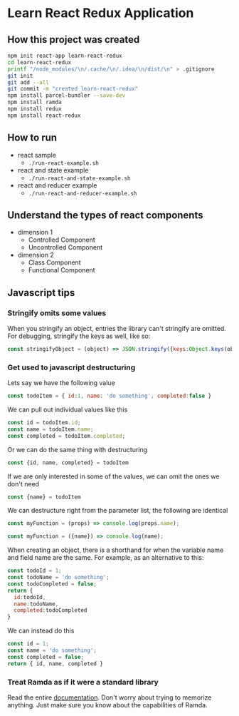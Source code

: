 # Learn React Redux Application

## How this project was created
```bash
npm init react-app learn-react-redux
cd learn-react-redux
printf "/node_modules/\n/.cache/\n/.idea/\n/dist/\n" > .gitignore
git init
git add --all
git commit -m "created learn-react-redux"
npm install parcel-bundler --save-dev
npm install ramda
npm install redux
npm install react-redux
```

## How to run
- react sample
    - `./run-react-example.sh`
- react and state example
    - `./run-react-and-state-example.sh`
- react and reducer example
    - `./run-react-and-reducer-example.sh`

## Understand the types of react components
- dimension 1
    - Controlled Component
    - Uncontrolled Component
- dimension 2
    - Class Component
    - Functional Component


## Javascript tips

### Stringify omits some values
When you stringify an object, entries the library can't stringify are omitted.
For debugging, stringify the keys as well, like so:

```javascript
const stringifyObject = (object) => JSON.stringify({keys:Object.keys(object), object});
```


### Get used to javascript destructuring

Lets say we have the following value

```javascript
const todoItem = { id:1, name: 'do something', completed:false }
```

We can pull out individual values like this

```javascript
const id = todoItem.id;
const name = todoItem.name;
const completed = todoItem.completed;  
```

Or we can do the same thing with destructuring

```javascript
const {id, name, completed} = todoItem
```

If we are only interested in some of the values, we can omit the ones we don't need

```javascript
const {name} = todoItem
```

We can destructure right from the parameter list, the following are identical
```javascript
const myFunction = (props) => console.log(props.name);
```
```javascript
const myFunction = ({name}) => console.log(name);
```

When creating an object, there is a shorthand for when the variable name and field name are the same.
For example, as an alternative to this:

```javascript
const todoId = 1;
const todoName = 'do something';
const todoCompleted = false;
return {
  id:todoId,
  name:todoName,
  completed:todoCompleted
}
```

We can instead do this

```javascript
const id = 1;
const name = 'do something';
const completed = false;
return { id, name, completed }
```

### Treat Ramda as if it were a standard library

Read the entire [documentation](https://ramdajs.com/docs/).
Don't worry about trying to memorize anything.
Just make sure you know about the capabilities of Ramda. 
